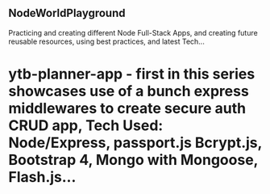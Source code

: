 ## NodeWorldPlayground
Practicing and creating different Node Full-Stack Apps, and creating future reusable resources, using best practices, and latest Tech...  

# ytb-planner-app - first in this series showcases use of a bunch express middlewares to create secure auth CRUD app, Tech Used: Node/Express, passport.js Bcrypt.js, Bootstrap 4, Mongo with Mongoose, Flash.js...
